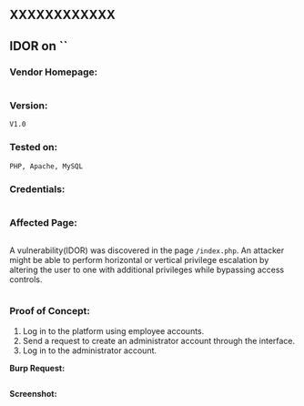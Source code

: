 ## XXXXXXXXXXXX

## IDOR on ``

### Vendor Homepage:

```

```

### Version:

```
V1.0
```

### Tested on:

```
PHP, Apache, MySQL
```

### Credentials:

```

```

### Affected Page:

```
```

A vulnerability(IDOR) was discovered in the page `/index.php`. An attacker might be able to perform horizontal or vertical privilege escalation by altering the user to one with additional privileges while bypassing access controls.

```php

```

### Proof of Concept:

1. Log in to the platform using employee accounts.
2. Send a request to create an administrator account through the interface.
3. Log in to the administrator account.

**Burp Request:**

```

```

**Screenshot:**



